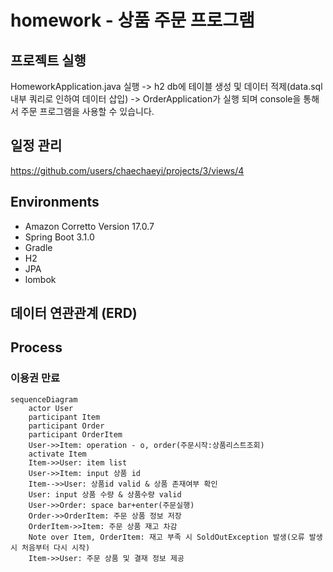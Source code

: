 # homework - 상품 주문 프로그램

## 프로젝트 실행
HomeworkApplication.java 실행 -> h2 db에 테이블 생성 및 데이터 적제(data.sql 내부 쿼리로 인하여 데이터 삽입)
-> OrderApplication가 실행 되며 console을 통해서 주문 프로그램을 사용할 수 있습니다. 

## 일정 관리 
https://github.com/users/chaechaeyi/projects/3/views/4

## Environments
* Amazon Corretto Version 17.0.7
* Spring Boot 3.1.0
* Gradle 
* H2
* JPA 
* lombok 

## 데이터 연관관계 (ERD)

## Process
### 이용권 만료
```mermaid
sequenceDiagram
    actor User
    participant Item
    participant Order
    participant OrderItem
    User->>Item: operation - o, order(주문시작:상품리스트조회)
    activate Item
    Item->>User: item list
    User->>Item: input 상품 id
    Item-->>User: 상품id valid & 상품 존재여부 확인
    User: input 상품 수량 & 상품수량 valid
    User->>Order: space bar+enter(주문실행)
    Order->>OrderItem: 주문 상품 정보 저장
    OrderItem->>Item: 주문 상품 재고 차감
    Note over Item, OrderItem: 재고 부족 시 SoldOutException 발생(오류 발생 시 처음부터 다시 시작)  
    Item->>User: 주문 상품 및 결재 정보 제공
    
```
